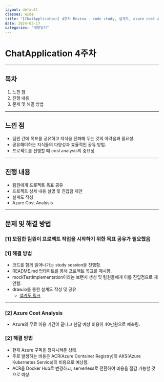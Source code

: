 ```yaml
---
layout: default
classes: wide
title: "[ChatApplication] 4주차 Review - code study, 설계도, azure cost analysis"
date: 2024-03-17
categories: "개발일지"
---
```


# ChatApplication 4주차

---

## 목차

1. 느낀 점
2. 진행 내용
3. 문제 및 해결 방법

---

## 느낀 점

* 팀원 간에 목표를 공유하고 지식을 전파해 두는 것의 어려움과 필요성.
* 공유해야하는 지식들의 다양성과 효율적인 공유 방법.
* 프로젝트를 진행할 때 cost analysis의 중요성.

---

## 진행 내용

* 팀원에게 프로젝트 목표 공유
* 프로젝트 상세 내용 설명 및 진입점 제안
* 설계도 작성
* Azure Cost Analysis

---

## 문제 및 해결 방법

### [1] 모집한 팀원이 프로젝트 작업을 시작하기 위한 목표 공유가 필요했음

### [1] 해결 방법

* 코드를 함께 읽어나가는 study session을 진행함.
* README.md 업데이트를 통해 프로젝트 목표를 제시함.
* mockTestImplementation이라는 브랜치 생성 및 팀원들에게 이를 진입점으로 제안함.
* draw.io를 통한 설계도 작성 및 공유
  * [설계도 링크](https://github.com/kaestro/ChatApplication/wiki/%EC%8B%9C%EC%8A%A4%ED%85%9C-%EC%84%A4%EA%B3%84%EB%8F%84)

---

### [2] Azure Cost Analysis

* Azure의 무료 이용 기간이 끝나고 한달 예상 비용이 40만원으로 예측됨.

### [2] 해결 방법

* 현재 Azure 구독을 정지시켜둔 상태.
* 주로 발생하는 비용은 ACR(Azure Container Registry)와 AKS(Azure Kubernetes Service)의 비용으로 예상됨.
* ACR을 Docker Hub로 변경하고, serverless로 전환하여 비용을 절감 가능할 것으로 예상.
